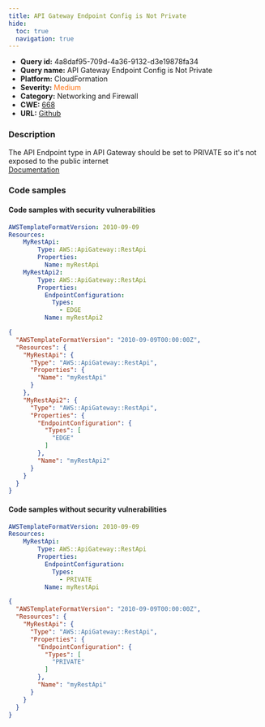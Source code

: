 ```yaml
---
title: API Gateway Endpoint Config is Not Private
hide:
  toc: true
  navigation: true
---
```


<style>
  .highlight .hll {
    background-color: #ff171742;
  }
  .md-content {
    max-width: 1100px;
    margin: 0 auto;
  }
</style>

-   **Query id:** 4a8daf95-709d-4a36-9132-d3e19878fa34
-   **Query name:** API Gateway Endpoint Config is Not Private
-   **Platform:** CloudFormation
-   **Severity:** <span style="color:#ff7213">Medium</span>
-   **Category:** Networking and Firewall
-   **CWE:** <a href="https://cwe.mitre.org/data/definitions/668.html" onclick="newWindowOpenerSafe(event, 'https://cwe.mitre.org/data/definitions/668.html')">668</a>
-   **URL:** [Github](https://github.com/Checkmarx/kics/tree/master/assets/queries/cloudFormation/aws/api_gateway_endpoint_config_is_not_private)

### Description
The API Endpoint type in API Gateway should be set to PRIVATE so it's not exposed to the public internet<br>
[Documentation](https://docs.aws.amazon.com/AWSCloudFormation/latest/UserGuide/aws-properties-apigateway-restapi-endpointconfiguration.html#cfn-apigateway-restapi-endpointconfiguration-types)

### Code samples
#### Code samples with security vulnerabilities
```yaml title="Positive test num. 1 - yaml file" hl_lines="11 5"
AWSTemplateFormatVersion: 2010-09-09
Resources:
    MyRestApi:
        Type: AWS::ApiGateway::RestApi
        Properties:
          Name: myRestApi
    MyRestApi2:
        Type: AWS::ApiGateway::RestApi
        Properties:
          EndpointConfiguration:
            Types:
              - EDGE
          Name: myRestApi2
```
```json title="Positive test num. 2 - json file" hl_lines="6 14"
{
  "AWSTemplateFormatVersion": "2010-09-09T00:00:00Z",
  "Resources": {
    "MyRestApi": {
      "Type": "AWS::ApiGateway::RestApi",
      "Properties": {
        "Name": "myRestApi"
      }
    },
    "MyRestApi2": {
      "Type": "AWS::ApiGateway::RestApi",
      "Properties": {
        "EndpointConfiguration": {
          "Types": [
            "EDGE"
          ]
        },
        "Name": "myRestApi2"
      }
    }
  }
}

```


#### Code samples without security vulnerabilities
```yaml title="Negative test num. 1 - yaml file"
AWSTemplateFormatVersion: 2010-09-09
Resources:
    MyRestApi:
        Type: AWS::ApiGateway::RestApi
        Properties:
          EndpointConfiguration:
            Types:
              - PRIVATE
          Name: myRestApi
```
```json title="Negative test num. 2 - json file"
{
  "AWSTemplateFormatVersion": "2010-09-09T00:00:00Z",
  "Resources": {
    "MyRestApi": {
      "Type": "AWS::ApiGateway::RestApi",
      "Properties": {
        "EndpointConfiguration": {
          "Types": [
            "PRIVATE"
          ]
        },
        "Name": "myRestApi"
      }
    }
  }
}

```
